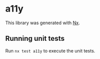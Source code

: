 # a11y

This library was generated with [Nx](https://nx.dev).

## Running unit tests

Run `nx test a11y` to execute the unit tests.
